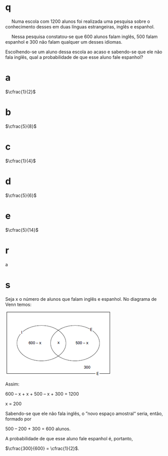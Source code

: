 # q
     Numa escola com 1200 alunos foi realizada uma pesquisa sobre o conhecimento desses em duas línguas estrangeiras, inglês e espanhol.

     Nessa pesquisa constatou-se que 600 alunos falam inglês, 500 falam espanhol e 300 não falam qualquer um desses idiomas.

Escolhendo-se um aluno dessa escola ao acaso e sabendo-se que ele não fala inglês, qual a probabilidade de que esse aluno fale espanhol?

# a
$\cfrac{1}{2}$

# b
$\cfrac{5}{8}$

# c
$\cfrac{1}{4}$

# d
$\cfrac{5}{6}$

# e
$\cfrac{5}{14}$

# r
a

# s
Seja x o número de alunos que falam inglês e espanhol. No diagrama de Venn temos:

![](f5b88da0-147b-d571-9375-9307115e0623.png)

Assim:

600 – x + x + 500 – x + 300 = 1200

x = 200

Sabendo-se que ele não fala inglês, o ”novo espaço amostral“ seria, então, formado por

500 – 200 + 300 = 600 alunos.

A probabilidade de que esse aluno fale espanhol é, portanto,

$\cfrac{300}{600} = \cfrac{1}{2}$.

